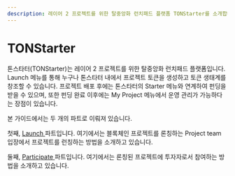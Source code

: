 ```yaml
---
description: 레이어 2 프로젝트를 위한 탈중앙화 런치패드 플랫폼 TONStarter를 소개합니다.
---
```


# TONStarter

톤스타터(TONStarter)는 레이어 2 프로젝트를 위한 탈중앙화 런치패드 플랫폼입니다. Launch 메뉴를 통해 누구나 톤스타터 내에서 프로젝트 토큰을 생성하고 토큰 생태계를 창조할 수 있습니다. 프로젝트 배포 후에는 톤스타터의 Starter 메뉴와 연계하여 펀딩을 받을 수 있으며, 또한 펀딩 완료 이후에는 My Project 메뉴에서 운영 관리가 가능하다는 장점이 있습니다.&#x20;

본 가이드에서는 두 개의 파트로 이뤄져 있습니다.&#x20;

첫째, [Launch ](launch-simplified/)파트입니다. 여기에서는 블록체인 프로젝트를 론칭하는 Project team 입장에서 프로젝트를 런칭하는 방법을 소개하고 있습니다.&#x20;

둘째, [Participate ](broken-reference)파트입니다. 여기에서는 론칭된 프로젝트에 투자자로서 참여하는 방법을 소개하고 있습니다.&#x20;



&#x20;
